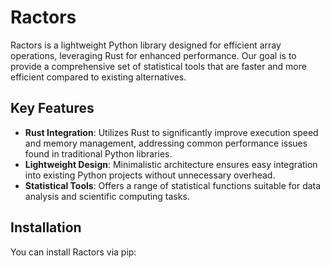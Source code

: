 # Ractors

Ractors is a lightweight Python library designed for efficient array operations, leveraging Rust for enhanced performance. Our goal is to provide a comprehensive set of statistical tools that are faster and more efficient compared to existing alternatives.

## Key Features

- **Rust Integration**: Utilizes Rust to significantly improve execution speed and memory management, addressing common performance issues found in traditional Python libraries.
- **Lightweight Design**: Minimalistic architecture ensures easy integration into existing Python projects without unnecessary overhead.
- **Statistical Tools**: Offers a range of statistical functions suitable for data analysis and scientific computing tasks.

## Installation

You can install Ractors via pip:

